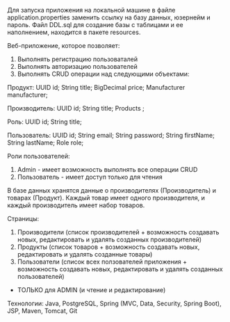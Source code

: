 Для запуска приложения на локальной машине в файле application.properties заменить ссылку на базу данных, юзернейм и пароль.
Файл DDL.sql для создание базы с таблицами и ее наполнением, находится в пакете resources.


Веб-приложение, которое позволяет:
1. Выполнять регистрацию пользоваталей
2. Выполнять авторизацию пользователей
3. Выполнять CRUD операции над следующими объектами:

Продукт:
UUID id;
String title;
BigDecimal price;
Manufacturer manufacturer;

Производитель:
UUID id;
String title;
Products <Product>;

Роль:
UUID id;
String title;

Пользователь:
UUID id;
String email;
String password;
String firstName;
String lastName;
Role role;
 
Роли пользователей:
1. Admin - имеет возможность выполнять все операции CRUD
2. Пользователь - имеет доступ только для чтения
 
В базе данных хранятся данные о производителях (Производитель) и товарах (Продукт).
Каждый товар имеет одного производителя, и каждый производитель имеет набор товаров.
 
Страницы:
1. Производители (список производителей + возможность создавать новых, редактировать и удалять созданных производителей)
2. Продукты (список товаров + возможность создавать новых, редактировать и удалять созданные товары)
3. Пользователи (список всех ползователей приложения + возможность создавать новых, редактировать и удалять созданных пользователей) 
- ТОЛЬКО для ADMIN (и чтение и редактирование)

Технологии:
Java, PostgreSQL, Spring (MVC, Data, Security, Spring Boot), JSP, Maven, Tomcat, Git